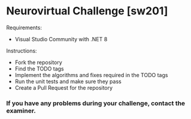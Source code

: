 # Neurovirtual Challenge [sw201]

Requirements:
- Visual Studio Community with .NET 8

Instructions:
- Fork the repository
- Find the TODO tags
- Implement the algorithms and fixes required in the TODO tags
- Run the unit tests and make sure they pass
- Create a Pull Request for the repository

### If you have any problems during your challenge, contact the examiner.
